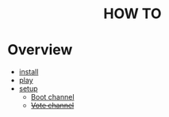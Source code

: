 <h1 align="center">
HOW TO
</h1>

# Overview
- [install](https://raven-sgwc.github.io/Buckshot-Roulette-Discord-Bot/web/how-to/install.html)
- [play](https://raven-sgwc.github.io/Buckshot-Roulette-Discord-Bot/web/how-to/play.html)
- [setup](https://raven-sgwc.github.io/Buckshot-Roulette-Discord-Bot/web/how-to/setup.html)
    - [Boot channel](https://raven-sgwc.github.io/Buckshot-Roulette-Discord-Bot/web/how-to/boot.html)
    - ~~[Vote channel](https://raven-sgwc.github.io/Buckshot-Roulette-Discord-Bot/web/how-to/vote.html)~~